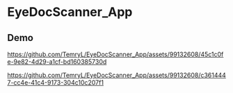 # EyeDocScanner_App

## Demo

https://github.com/TemryL/EyeDocScanner_App/assets/99132608/45c1c0fe-9e82-4d29-a1cf-bd160385730d



https://github.com/TemryL/EyeDocScanner_App/assets/99132608/c3614447-cc4e-41c4-9173-304c10c207f1

